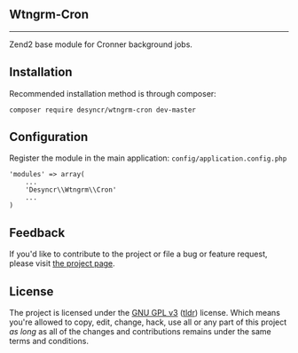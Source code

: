 ## Wtngrm-Cron
---

Zend2 base module for Cronner background jobs.

## Installation

Recommended installation method is through composer:

    composer require desyncr/wtngrm-cron dev-master

## Configuration

Register the module in the main application: `config/application.config.php`

    'modules' => array(
        ...
        'Desyncr\\Wtngrm\\Cron'
        ...
    )

## Feedback

If you'd like to contribute to the project or file a bug or feature request, please visit [the project page][1].

## License

The project is licensed under the [GNU GPL v3][2] ([tldr][3]) license. Which means you're allowed to copy, edit, change, hack, use all or any part of this project *as long* as all of the changes and contributions remains under the same terms and conditions.

  [1]: https://github.com/desyncr/wtngrm/
  [2]: http://www.gnu.org/licenses/gpl.html
  [3]: http://www.tldrlegal.com/license/gnu-general-public-lic

